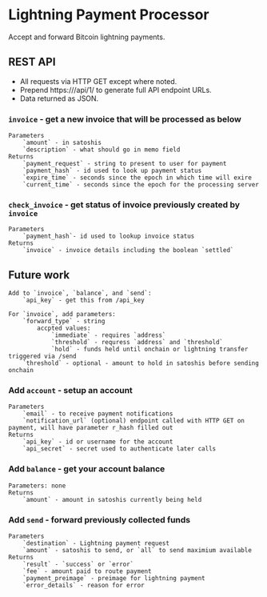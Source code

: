 # Lightning Payment Processor

Accept and forward Bitcoin lightning payments.

## REST API

* All requests via HTTP GET except where noted.
* Prepend https://<domain>/api/1/ to generate full API endpoint URLs.
* Data returned as JSON.

### `invoice` - get a new invoice that will be processed as below
    Parameters
        `amount` - in satoshis
        `description` - what should go in memo field
    Returns
        `payment_request` - string to present to user for payment
        `payment_hash` - id used to look up payment status
        `expire_time` - seconds since the epoch in which time will exire
        `current_time` - seconds since the epoch for the processing server

### `check_invoice` - get status  of invoice previously created by `invoice`
    Parameters
        `payment_hash`- id used to lookup invoice status
    Returns
        `invoice` - invoice details including the boolean `settled`

## Future work
    Add to `invoice`, `balance`, and `send`:
        `api_key` - get this from /api_key

    For `invoice`, add parameters:
        `forward_type` - string
            accpted values:
                `immediate` - requires `address`
                `threshold` - requress `address` and `threshold`
                `hold` - funds held until onchain or lightning transfer triggered via /send
        `threshold` - optional - amount to hold in satoshis before sending onchain

### Add `account` - setup an account
    Parameters
        `email` - to receive payment notifications
        `notification_url` (optional) endpoint called with HTTP GET on payment, will have parameter r_hash filled out
    Returns
        `api_key` - id or username for the account
        `api_secret` - secret used to authenticate later calls

### Add `balance` - get your account balance
    Parameters: none
    Returns
        `amount` - amount in satoshis currently being held

### Add `send` - forward previously collected funds
    Parameters
        `destination` - Lightning payment request
        `amount` - satoshis to send, or `all` to send maximium available
    Returns
        `result` - `success` or `error`
        `fee` - amount paid to route payment
        `payment_preimage` - preimage for lightning payment
        `error_details` - reason for error
